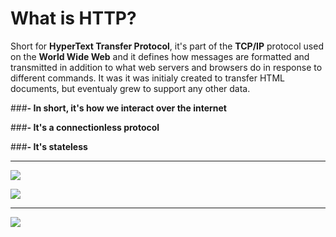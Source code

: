 # What is HTTP?

Short for **HyperText Transfer Protocol**, it's part of the **TCP/IP** protocol used on the **World Wide Web** and 
it defines how messages are formatted and transmitted in addition to what web servers and browsers do in response to different
commands. It was it was initialy created to transfer HTML documents, but eventualy grew to support any other data.

###**- In short, it's how we interact over the internet**

###**- It's a connectionless protocol**

###**- It's stateless**

---

![](http://www.datastax.com/wp-content/uploads/2012/08/Screen-shot-2012-08-15-at-12.56.15-PM.png)

![](http://sasi-kala.com/assets/posts_img/9_HTTP_Message_Format.jpg)

---

![](https://media.giphy.com/media/SzT01azJGtJ1S/giphy.gif)
